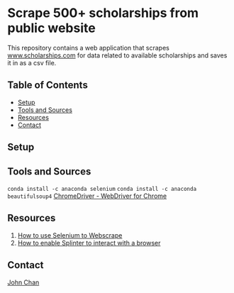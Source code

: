 # Scrape 500+ scholarships from public website

This repository contains a web application that scrapes www.scholarships.com for data related to available scholarships and saves it in as a csv file. 
## 

## Table of Contents
-   [Setup](#setup)
-   [Tools and Sources](#tools-and-sources)
-   [Resources](#resources)
-   [Contact](#contact)

## Setup


## Tools and Sources
`conda install -c anaconda selenium`
`conda install -c anaconda beautifulsoup4`
[ChromeDriver - WebDriver for Chrome](https://chromedriver.chromium.org/downloads)

## Resources
1. [How to use Selenium to Webscrape](https://towardsdatascience.com/how-to-use-selenium-to-web-scrape-with-example-80f9b23a843a)
2. [How to enable Splinter to interact with a browser](https://splinter.readthedocs.io/en/latest/drivers/chrome.html)
## Contact
[John Chan](https://github.com/speedracer05)